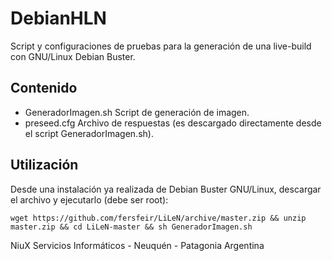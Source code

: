 # DebianHLN
Script y configuraciones de pruebas para la generación de una live-build con GNU/Linux Debian Buster.

## Contenido
* GeneradorImagen.sh Script de generación de imagen.
* preseed.cfg Archivo de respuestas (es descargado directamente desde el script GeneradorImagen.sh).

## Utilización
Desde una instalación ya realizada de Debian Buster GNU/Linux, descargar el archivo y ejecutarlo (debe ser root):
```
wget https://github.com/fersfeir/LiLeN/archive/master.zip && unzip master.zip && cd LiLeN-master && sh GeneradorImagen.sh
```

NiuX Servicios Informáticos - Neuquén - Patagonia Argentina
